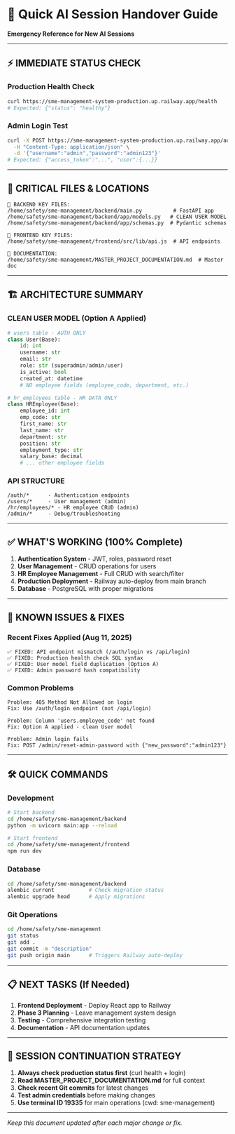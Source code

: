 # 🚀 Quick AI Session Handover Guide
**Emergency Reference for New AI Sessions**

---

## ⚡ **IMMEDIATE STATUS CHECK**

### **Production Health Check**
```bash
curl https://sme-management-system-production.up.railway.app/health
# Expected: {"status": "healthy"}
```

### **Admin Login Test**
```bash
curl -X POST https://sme-management-system-production.up.railway.app/auth/login \
  -H "Content-Type: application/json" \
  -d '{"username":"admin","password":"admin123"}'
# Expected: {"access_token":"...", "user":{...}}
```

---

## 🔧 **CRITICAL FILES & LOCATIONS**

```
📂 BACKEND KEY FILES:
/home/safety/sme-management/backend/main.py          # FastAPI app
/home/safety/sme-management/backend/app/models.py   # CLEAN USER MODEL
/home/safety/sme-management/backend/app/schemas.py  # Pydantic schemas

📂 FRONTEND KEY FILES:
/home/safety/sme-management/frontend/src/lib/api.js  # API endpoints

📂 DOCUMENTATION:
/home/safety/sme-management/MASTER_PROJECT_DOCUMENTATION.md  # Master doc
```

---

## 🏗️ **ARCHITECTURE SUMMARY**

### **CLEAN USER MODEL** (Option A Applied)
```python
# users table - AUTH ONLY
class User(Base):
    id: int
    username: str
    email: str  
    role: str (superadmin/admin/user)
    is_active: bool
    created_at: datetime
    # NO employee fields (employee_code, department, etc.)

# hr_employees table - HR DATA ONLY  
class HREmployee(Base):
    employee_id: int
    emp_code: str
    first_name: str
    last_name: str
    department: str
    position: str
    employment_type: str
    salary_base: decimal
    # ... other employee fields
```

### **API STRUCTURE**
```
/auth/*      - Authentication endpoints
/users/*     - User management (admin)
/hr/employees/* - HR employee CRUD (admin)
/admin/*     - Debug/troubleshooting
```

---

## ✅ **WHAT'S WORKING (100% Complete)**

1. **Authentication System** - JWT, roles, password reset
2. **User Management** - CRUD operations for users  
3. **HR Employee Management** - Full CRUD with search/filter
4. **Production Deployment** - Railway auto-deploy from main branch
5. **Database** - PostgreSQL with proper migrations

---

## 🚨 **KNOWN ISSUES & FIXES**

### **Recent Fixes Applied (Aug 11, 2025)**
```
✅ FIXED: API endpoint mismatch (/auth/login vs /api/login)
✅ FIXED: Production health check SQL syntax  
✅ FIXED: User model field duplication (Option A)
✅ FIXED: Admin password hash compatibility
```

### **Common Problems**
```
Problem: 405 Method Not Allowed on login
Fix: Use /auth/login endpoint (not /api/login)

Problem: Column 'users.employee_code' not found
Fix: Option A applied - clean User model

Problem: Admin login fails
Fix: POST /admin/reset-admin-password with {"new_password":"admin123"}
```

---

## 🛠️ **QUICK COMMANDS**

### **Development**
```bash
# Start backend
cd /home/safety/sme-management/backend
python -m uvicorn main:app --reload

# Start frontend  
cd /home/safety/sme-management/frontend
npm run dev
```

### **Database**
```bash
cd /home/safety/sme-management/backend
alembic current           # Check migration status
alembic upgrade head      # Apply migrations
```

### **Git Operations**
```bash
cd /home/safety/sme-management
git status
git add .
git commit -m "description"  
git push origin main      # Triggers Railway auto-deploy
```

---

## 📋 **NEXT TASKS (If Needed)**

1. **Frontend Deployment** - Deploy React app to Railway
2. **Phase 3 Planning** - Leave management system design
3. **Testing** - Comprehensive integration testing
4. **Documentation** - API documentation updates

---

## 🎯 **SESSION CONTINUATION STRATEGY**

1. **Always check production status first** (curl health + login)
2. **Read MASTER_PROJECT_DOCUMENTATION.md** for full context
3. **Check recent Git commits** for latest changes
4. **Test admin credentials** before making changes
5. **Use terminal ID 19335** for main operations (cwd: sme-management)

---

*Keep this document updated after each major change or fix.*
